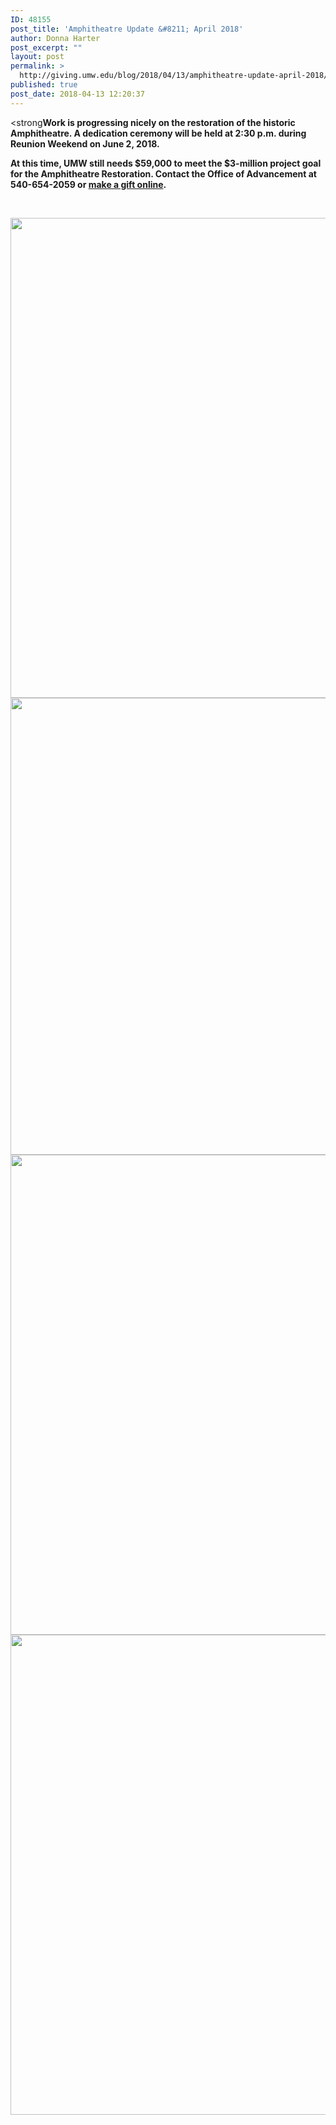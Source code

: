 ```yaml
---
ID: 48155
post_title: 'Amphitheatre Update &#8211; April 2018'
author: Donna Harter
post_excerpt: ""
layout: post
permalink: >
  http://giving.umw.edu/blog/2018/04/13/amphitheatre-update-april-2018/
published: true
post_date: 2018-04-13 12:20:37
---
```

<p style="text-align: left">&lt;strong<strong>Work is progressing nicely on the restoration of the historic Amphitheatre. A dedication ceremony will be held at 2:30 p.m. during Reunion Weekend on June 2, 2018. </strong>

<strong>At this time, UMW still needs $59,000 to meet the $3-million project goal for the Amphitheatre Restoration. Contact the Office of Advancement at 540-654-2059 or <a href="https://securelb.imodules.com/s/1588/rd17/interior.aspx?sid=1588&amp;gid=1&amp;pgid=1712&amp;cid=3848" target="_blank" rel="noopener">make a gift online</a></strong><strong>.</strong>

&nbsp;

<img class="aligncenter wp-image-48156 size-large" src="http://giving.umw.edu/wp-content/uploads/2018/04/april-13-4-1024x768.jpg" alt="" width="1024" height="768" /> <img class="size-large wp-image-48157 aligncenter" src="http://giving.umw.edu/wp-content/uploads/2018/04/april-13-1-1024x731.jpg" alt="" width="1024" height="731" /> <strong><img class="size-large wp-image-48159 aligncenter" src="http://giving.umw.edu/wp-content/uploads/2018/04/april-13-2-1024x768.jpg" alt="" width="1024" height="768" /></strong><strong><img class="size-large wp-image-48158 aligncenter" src="http://giving.umw.edu/wp-content/uploads/2018/04/april-13-3-1024x768.jpg" alt="" width="1024" height="768" />
</strong>

</div>
</div>
</div>
</div>
</div>
</div>
</div>